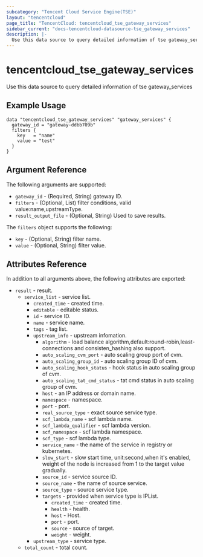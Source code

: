 ```yaml
---
subcategory: "Tencent Cloud Service Engine(TSE)"
layout: "tencentcloud"
page_title: "TencentCloud: tencentcloud_tse_gateway_services"
sidebar_current: "docs-tencentcloud-datasource-tse_gateway_services"
description: |-
  Use this data source to query detailed information of tse gateway_services
---
```


# tencentcloud_tse_gateway_services

Use this data source to query detailed information of tse gateway_services

## Example Usage

```hcl
data "tencentcloud_tse_gateway_services" "gateway_services" {
  gateway_id = "gateway-ddbb709b"
  filters {
    key   = "name"
    value = "test"
  }
}
```

## Argument Reference

The following arguments are supported:

* `gateway_id` - (Required, String) gateway ID.
* `filters` - (Optional, List) filter conditions, valid value:name,upstreamType.
* `result_output_file` - (Optional, String) Used to save results.

The `filters` object supports the following:

* `key` - (Optional, String) filter name.
* `value` - (Optional, String) filter value.

## Attributes Reference

In addition to all arguments above, the following attributes are exported:

* `result` - result.
  * `service_list` - service list.
    * `created_time` - created time.
    * `editable` - editable status.
    * `id` - service ID.
    * `name` - service name.
    * `tags` - tag list.
    * `upstream_info` - upstream infomation.
      * `algorithm` - load balance algorithm,default:round-robin,least-connections and consisten_hashing also support.
      * `auto_scaling_cvm_port` - auto scaling group port of cvm.
      * `auto_scaling_group_id` - auto scaling group ID of cvm.
      * `auto_scaling_hook_status` - hook status in auto scaling group of cvm.
      * `auto_scaling_tat_cmd_status` - tat cmd status in auto scaling group of cvm.
      * `host` - an IP address or domain name.
      * `namespace` - namespace.
      * `port` - port.
      * `real_source_type` - exact source service type.
      * `scf_lambda_name` - scf lambda name.
      * `scf_lambda_qualifier` - scf lambda version.
      * `scf_namespace` - scf lambda namespace.
      * `scf_type` - scf lambda type.
      * `service_name` - the name of the service in registry or kubernetes.
      * `slow_start` - slow start time, unit:second,when it&#39;s enabled, weight of the node is increased from 1 to the target value gradually.
      * `source_id` - service source ID.
      * `source_name` - the name of source service.
      * `source_type` - source service type.
      * `targets` - provided when service type is IPList.
        * `created_time` - created time.
        * `health` - health.
        * `host` - Host.
        * `port` - port.
        * `source` - source of target.
        * `weight` - weight.
    * `upstream_type` - service type.
  * `total_count` - total count.


